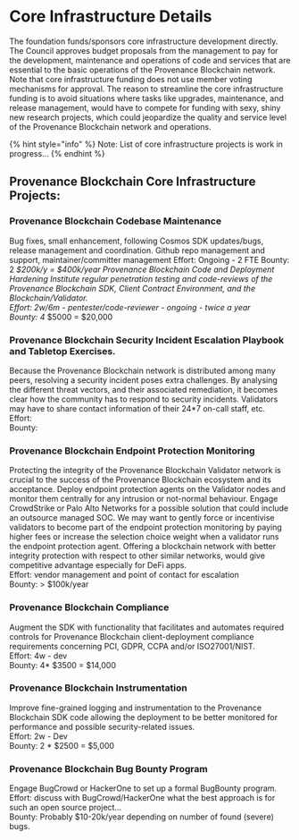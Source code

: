 # Core Infrastructure Details

The foundation funds/sponsors core infrastructure development directly. The Council approves budget proposals from the management to pay for the development, maintenance and operations of code and services that are essential to the basic operations of the Provenance Blockchain network. Note that core infrastructure funding does not use member voting mechanisms for approval. The reason to streamline the core infrastructure funding is to avoid situations where tasks like upgrades, maintenance, and release management, would have to compete for funding with sexy, shiny new research projects, which could jeopardize the quality and service level of the Provenance Blockchain network and operations.

{% hint style="info" %}
Note: List of core infrastructure projects is work in progress...
{% endhint %}

## Provenance Blockchain Core Infrastructure Projects: 

### Provenance Blockchain Codebase Maintenance 

Bug fixes, small enhancement, following Cosmos SDK updates/bugs, release management and coordination. Github repo management and support, maintainer/committer management Effort: Ongoing - 2 FTE Bounty: 2 _$200k/y = $400k/year Provenance Blockchain Code and Deployment Hardening Institute regular penetration testing and code-reviews of the Provenance Blockchain SDK, Client Contract Environment, and the Blockchain/Validator.   
Effort: 2w/6m - pentester/code-reviewer - ongoing - twice a year   
Bounty: 4_ $5000 = $20,000

### Provenance Blockchain Security Incident Escalation Playbook and Tabletop Exercises. 

Because the Provenance Blockchain network is distributed among many peers, resolving a security incident poses extra challenges. By analysing the different threat vectors, and their associated remediation, it becomes clear how the community has to respond to security incidents. Validators may have to share contact information of their 24\*7 on-call staff, etc.   
Effort:   
Bounty:

### Provenance Blockchain Endpoint Protection Monitoring 

Protecting the integrity of the Provenance Blockchain Validator network is crucial to the success of the Provenance Blockchain ecosystem and its acceptance. Deploy endpoint protection agents on the Validator nodes and monitor them centrally for any intrusion or not-normal behaviour. Engage CrowdStrike or Palo Alto Networks for a possible solution that could include an outsource managed SOC. We may want to gently force or incentivise validators to become part of the endpoint protection monitoring by paying higher fees or increase the selection choice weight when a validator runs the endpoint protection agent. Offering a blockchain network with better integrity protection with respect to other similar networks, would give competitive advantage especially for DeFi apps.   
Effort: vendor management and point of contact for escalation   
Bounty: &gt; $100k/year

### Provenance Blockchain Compliance 

Augment the SDK with functionality that facilitates and automates required controls for Provenance Blockchain client-deployment compliance requirements concerning PCI, GDPR, CCPA and/or ISO27001/NIST.   
Effort: 4w - dev   
Bounty: 4\* $3500 = $14,000

### Provenance Blockchain Instrumentation 

Improve fine-grained logging and instrumentation to the Provenance Blockchain SDK code allowing the deployment to be better monitored for performance and possible security-related issues.   
Effort: 2w - Dev   
Bounty: 2 \* $2500 = $5,000

### Provenance Blockchain Bug Bounty Program 

Engage BugCrowd or HackerOne to set up a formal BugBounty program. Effort: discuss with BugCrowd/HackerOne what the best approach is for such an open source project...   
Bounty: Probably $10-20k/year depending on number of found \(severe\) bugs.

